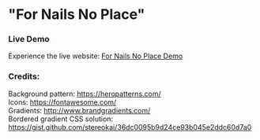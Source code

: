 # "For Nails No Place"

### Live Demo
Experience the live website: [For Nails No Place Demo](https://derpedcatto.github.io/for.nails.no.place/)

### Credits:  
Background pattern: https://heropatterns.com/  
Icons: https://fontawesome.com/  
Gradients: http://www.brandgradients.com/  
Bordered gradient CSS solution: https://gist.github.com/stereokai/36dc0095b9d24ce93b045e2ddc60d7a0
